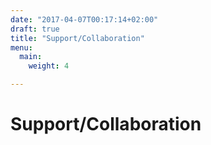 ```yaml
---
date: "2017-04-07T00:17:14+02:00"
draft: true
title: "Support/Collaboration"
menu:
  main:
    weight: 4

---
```


# Support/Collaboration
